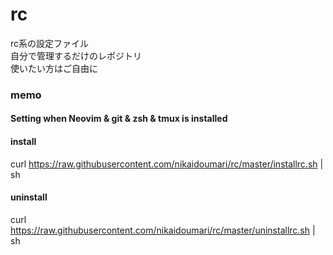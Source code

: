 # rc  
rc系の設定ファイル  
自分で管理するだけのレポジトリ  
使いたい方はご自由に  

### memo  
#### Setting when Neovim & git & zsh & tmux is installed  
#### install  
curl https://raw.githubusercontent.com/nikaidoumari/rc/master/installrc.sh | sh  

#### uninstall
curl https://raw.githubusercontent.com/nikaidoumari/rc/master/uninstallrc.sh | sh  
